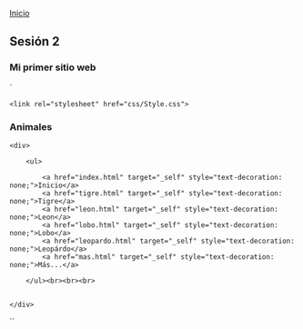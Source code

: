 <!-- No borrar o modificar -->
[Inicio](./index.md)

## Sesión 2

### Mi primer sitio web



`
<!DOCTYPE html>
<html>

<head>
    <title>Sitio web con multimedia</title>

    <link rel="stylesheet" href="css/Style.css">

</head>
<nav class="index">
<body>
    <nav class=" title">
    <h1>Animales </h1>
    </nav>


    <div>
        
        <ul>
           
            <a href="index.html" target="_self" style="text-decoration: none;">Inicio</a>
            <a href="tigre.html" target="_self" style="text-decoration: none;">Tigre</a>
            <a href="leon.html" target="_self" style="text-decoration: none;">Leon</a>
            <a href="lobo.html" target="_self" style="text-decoration: none;">Lobo</a>
            <a href="leopardo.html" target="_self" style="text-decoration: none;">Leopárdo</a>
            <a href="mas.html" target="_self" style="text-decoration: none;">Más...</a>

        </ul><br><br><br>


    </div>





</body>
</nav>
</html>
``
           







